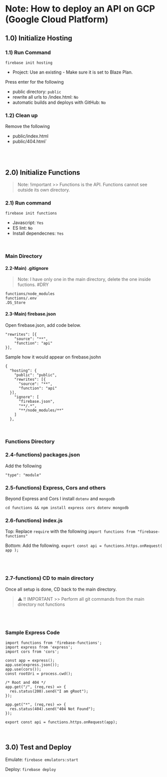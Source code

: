 # Note: How to deploy an API on GCP (Google Cloud Platform)

## 1.0) Initialize Hosting

### 1.1) Run Command
`firebase init hosting`
* Project: Use an existing - Make sure it is set to Blaze Plan.

Press enter for the following
* public directory: `public`
* rewrite all urls to /index.html: `No`
* automatic builds and deploys with GitHub: `No`

### 1.2) Clean up
Remove the following
* public/index.html 
* public/404.html`

<br>
<br>

## 2.0) Initialize Functions
> Note: !important >> Functions is the API. Functions cannot see outside its own directory.

### 2.1) Run command
`firebase init functions`
* Javascript: `Yes`
* ES lint: `No`
* Install dependecnes: `Yes`

<br>

### Main Directory

#### 2.2-Main) .gitignore
> Note: I have only one in the main directory, delete the one inside fuctions. #DRY

```
functions/node_modules
functions/.env
.DS_Store
```

#### 2.3-Main) firebase.json
Open firebase.json, add code below. 
```
"rewrites": [{
    "source": "**",
    "function": "api"
}],
```

Sample how it would appear on firebase.jsohn
```
{
  "hosting": {
    "public": "public",
    "rewrites": [{
      "source": "**",
      "function": "api"
  }],
    "ignore": [
      "firebase.json",
      "**/.*",
      "**/node_modules/**"
    ]
  },
```

<br>

### Functions Directory

### 2.4-functions) packages.json

Add the following

`"type": "module"`

### 2.5-functions) Express, Cors and others
Beyond Express and Cors I install `dotenv` and `mongodb`

`cd functions && npm install express cors dotenv mongodb`


### 2.6-functions) index.js
Top: Replace `require` with the following
`import functions from "firebase-functions"`

Bottom: Add the following.
`export const api = functions.https.onRequest( app );`

<br>
<br>

### 2.7-functions) CD to main directory
Once all setup is done, CD back to the main directory.
>⚠️ !! IMPORTANT >> Perform all git commands from the main directory not functions

<br>
<br>

### Sample Express Code
```
import functions from 'firebase-functions';
import express from 'express';
import cors from 'cors';

const app = express();
app.use(express.json());
app.use(cors());
const rootUri = process.cwd();

/* Root and 404 */
app.get("/", (req,res) => {
  res.status(200).send("I am gRoot");
});

app.get("*", (req,res) => {
  res.status(404).send("404 Not Found");
});

export const api = functions.https.onRequest(app);

```

<br>

## 3.0) Test and Deploy
Emulate: `firebase emulators:start`

Deploy: `firebase deploy`
